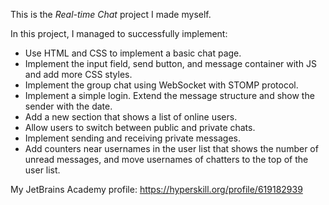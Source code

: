 This is the *Real-time Chat* project I made myself.

In this project, I managed to successfully implement:
- Use HTML and CSS to implement a basic chat page.
- Implement the input field, send button, and message container with JS and add more CSS styles.
- Implement the group chat using WebSocket with STOMP protocol.
- Implement a simple login. Extend the message structure and show the sender with the date.
- Add a new section that shows a list of online users.
- Allow users to switch between public and private chats.
- Implement sending and receiving private messages.
- Add counters near usernames in the user list that shows the number of unread messages, and move usernames of chatters to the top of the user list.

My JetBrains Academy profile: https://hyperskill.org/profile/619182939

